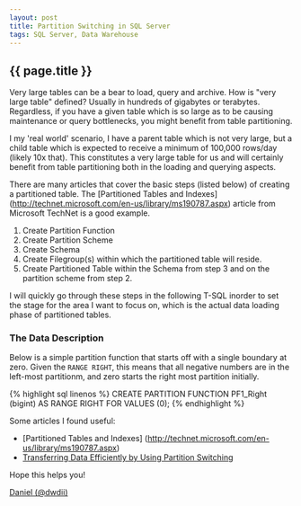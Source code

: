 ```yaml
---
layout: post
title: Partition Switching in SQL Server
tags: SQL Server, Data Warehouse
---
```

{{ page.title }}
----------------
Very large tables can be a bear to load, query and archive. How is "very large table" defined? Usually in hundreds of gigabytes or terabytes.
Regardless, if you have a given table which is so large as to be causing maintenance or query bottlenecks, you might benefit from table partitioning.

I my 'real world' scenario, I have a parent table which is not very large, but a child table which is expected to receive a minimum of 100,000 rows/day
(likely 10x that). This constitutes a very large table for us and will certainly benefit from table partitioning both in the loading and querying aspects.

There are many articles that cover the basic steps (listed below) of creating a partitioned table. The [Partitioned Tables and Indexes] (http://technet.microsoft.com/en-us/library/ms190787.aspx)
article from Microsoft TechNet is a good example.

1. Create Partition Function
2. Create Partition Scheme
3. Create Schema
4. Create Filegroup(s) within which the partitioned table will reside.
5. Create Partitioned Table within the Schema from step 3 and on the partition scheme from step 2.

I will quickly go through these steps in the following T-SQL inorder to set the stage for the area I want to focus on,
which is the actual data loading phase of partitioned tables. 

### The Data Description ###

Below is a simple partition function that starts off with a single boundary at zero. Given the `RANGE RIGHT`, this means 
that all negative numbers are in the left-most partitionm, and zero starts the right most partition initially. 

{% highlight sql linenos %}
    CREATE PARTITION FUNCTION PF1_Right (bigint) AS RANGE RIGHT FOR VALUES (0);
{% endhighlight %}


Some articles I found useful:
* [Partitioned Tables and Indexes] (http://technet.microsoft.com/en-us/library/ms190787.aspx)
* [Transferring Data Efficiently by Using Partition Switching](http://technet.microsoft.com/en-us/library/ms191160%28v=sql.105%29.aspx)

Hope this helps you!

[Daniel (@dwdii)](http://twitter.com/dwdii)
